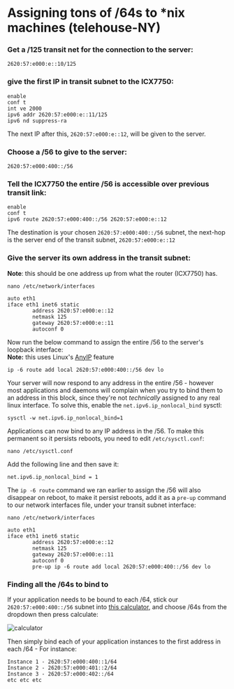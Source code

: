 # Assigning tons of /64s to *nix machines (telehouse-NY)

### Get a /125 transit net for the connection to the server:
`2620:57:e000:e::10/125`

### give the first IP in transit subnet to the ICX7750:
```
enable
conf t
int ve 2000
ipv6 addr 2620:57:e000:e::11/125
ipv6 nd suppress-ra
```
The next IP after this, `2620:57:e000:e::12`, will be given to the server.

### Choose a /56 to give to the server:
`2620:57:e000:400::/56`

### Tell the ICX7750 the entire /56 is accessible over previous transit link:
```
enable
conf t
ipv6 route 2620:57:e000:400::/56 2620:57:e000:e::12
```  

The destination is your chosen `2620:57:e000:400::/56` subnet, the next-hop is the server end of the transit subnet, `2620:57:e000:e::12`

### Give the server its own address in the transit subnet:
**Note**: this should be one address up from what the router (ICX7750) has.

```
nano /etc/network/interfaces

auto eth1
iface eth1 inet6 static
        address 2620:57:e000:e::12
        netmask 125
        gateway 2620:57:e000:e::11
        autoconf 0
```
Now run the below command to assign the entire /56 to the server's loopback interface:  
**Note:** this uses Linux's [AnyIP](https://blog.widodh.nl/2016/04/anyip-bind-a-whole-subnet-to-your-linux-machine/) feature  

`ip -6 route add local 2620:57:e000:400::/56 dev lo`

Your server will now respond to any address in the entire /56 - however most applications and daemons will complain when you try to bind them to an address in this block, since they're not *technically* assigned to any real linux interface. To solve this, enable the `net.ipv6.ip_nonlocal_bind` sysctl:  

`sysctl -w net.ipv6.ip_nonlocal_bind=1`

Applications can now bind to any IP address in the /56. To make this permanent so it persists reboots, you need to edit `/etc/sysctl.conf`:

```nano /etc/sysctl.conf```

Add the following line and then save it:

`net.ipv6.ip_nonlocal_bind = 1`  

The `ip -6 route` command we ran earlier to assign the /56 will also disappear on reboot, to make it persist reboots, add it as a `pre-up` command to our network interfaces file, under your transit subnet interface:

```
nano /etc/network/interfaces

auto eth1
iface eth1 inet6 static
        address 2620:57:e000:e::12
        netmask 125
        gateway 2620:57:e000:e::11
        autoconf 0
        pre-up ip -6 route add local 2620:57:e000:400::/56 dev lo
```

### Finding all the /64s to bind to
If your application needs to be bound to each /64, stick our `2620:57:e000:400::/56` subnet into [this calculator](https://subnettingpractice.com/ipv6_subnetting.html), and choose /64s from the dropdown then press calculate:

![calculator](../../data/other/brocade/64nix-1.png) 

Then simply bind each of your application instances to the first address in each /64 - For instance:

```
Instance 1 - 2620:57:e000:400::1/64
Instance 2 - 2620:57:e000:401::2/64
Instance 3 - 2620:57:e000:402::/64
etc etc etc
```



